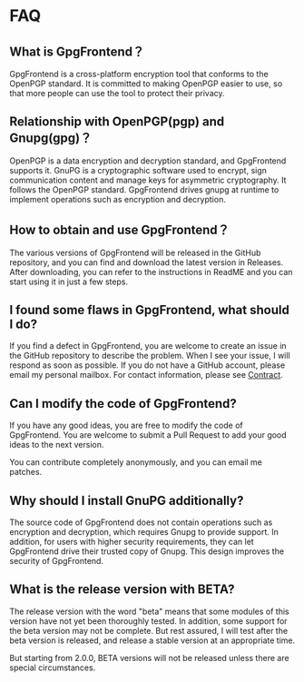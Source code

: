 # FAQ

## What is GpgFrontend？

GpgFrontend is a cross-platform encryption tool that conforms to the OpenPGP standard. It is committed to making OpenPGP
easier to use, so that more people can use the tool to protect their privacy.

## Relationship with OpenPGP(pgp) and Gnupg(gpg)？

OpenPGP is a data encryption and decryption standard, and GpgFrontend supports it. GnuPG is a cryptographic software
used to encrypt, sign communication content and manage keys for asymmetric cryptography. It follows the OpenPGP
standard. GpgFrontend drives gnupg at runtime to implement operations such as encryption and decryption.

## How to obtain and use GpgFrontend？

The various versions of GpgFrontend will be released in the GitHub repository, and you can find and download the latest
version in Releases. After downloading, you can refer to the instructions in ReadME and you can start using it in just a
few steps.

## I found some flaws in GpgFrontend, what should I do?

If you find a defect in GpgFrontend, you are welcome to create an issue in the GitHub repository to describe the
problem. When I see your issue, I will respond as soon as possible. If you do not have a GitHub account, please email my
personal mailbox. For contact information, please see [Contract](contract.md).

## Can I modify the code of GpgFrontend?

If you have any good ideas, you are free to modify the code of GpgFrontend. You are welcome to submit a Pull Request to
add your good ideas to the next version.

You can contribute completely anonymously, and you can email me patches.

## Why should I install GnuPG additionally?

The source code of GpgFrontend does not contain operations such as encryption and decryption, which requires Gnupg to
provide support. In addition, for users with higher security requirements, they can let GpgFrontend drive their trusted
copy of Gnupg. This design improves the security of GpgFrontend.

## What is the release version with BETA?

The release version with the word "beta" means that some modules of this version have not yet been thoroughly tested. In
addition, some support for the beta version may not be complete. But rest assured, I will test after the beta version is
released, and release a stable version at an appropriate time.

But starting from 2.0.0, BETA versions will not be released unless there are special circumstances.

